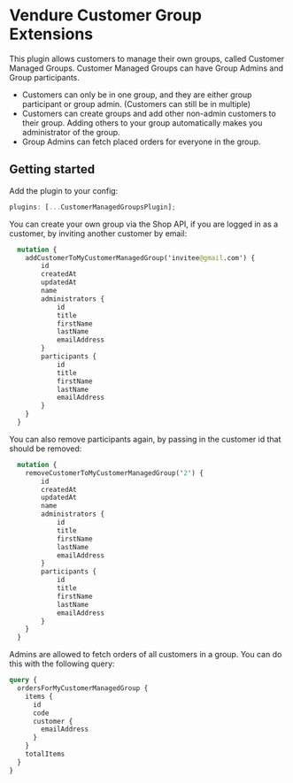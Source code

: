 # Vendure Customer Group Extensions

This plugin allows customers to manage their own groups, called Customer Managed Groups. Customer Managed Groups can have Group Admins and Group participants.

- Customers can only be in one group, and they are either group participant or group admin. (Customers can still be in multiple)
- Customers can create groups and add other non-admin customers to their group. Adding others to your group automatically makes you administrator of the group.
- Group Admins can fetch placed orders for everyone in the group.

## Getting started

Add the plugin to your config:

```ts
plugins: [...CustomerManagedGroupsPlugin];
```

You can create your own group via the Shop API, if you are logged in as a customer, by inviting another customer by email:

```graphql
  mutation {
    addCustomerToMyCustomerManagedGroup('invitee@gmail.com') {
        id
        createdAt
        updatedAt
        name
        administrators {
            id
            title
            firstName
            lastName
            emailAddress
        }
        participants {
            id
            title
            firstName
            lastName
            emailAddress
        }
    }
  }
```

You can also remove participants again, by passing in the customer id that should be removed:

```graphql
  mutation {
    removeCustomerToMyCustomerManagedGroup('2') {
        id
        createdAt
        updatedAt
        name
        administrators {
            id
            title
            firstName
            lastName
            emailAddress
        }
        participants {
            id
            title
            firstName
            lastName
            emailAddress
        }
    }
  }
```

Admins are allowed to fetch orders of all customers in a group. You can do this with the following query:

```graphql
query {
  ordersForMyCustomerManagedGroup {
    items {
      id
      code
      customer {
        emailAddress
      }
    }
    totalItems
  }
}
```
